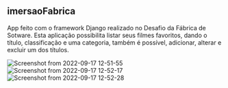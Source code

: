 ## imersaoFabrica
App feito com o framework Django realizado no Desafio da Fábrica de Sotware.
Esta aplicação possibilita listar seus filmes favoritos, dando o título, classificação e uma categoria, também
é possível, adicionar, alterar e excluir um dos títulos.

![Screenshot from 2022-09-17 12-51-55](https://user-images.githubusercontent.com/33362130/190865955-b7fb9adf-1bbc-4d31-a340-dcee223f17bb.png)
![Screenshot from 2022-09-17 12-52-17](https://user-images.githubusercontent.com/33362130/190865961-4c067857-974c-4f53-a178-d848a9b5c5fc.png)
![Screenshot from 2022-09-17 12-52-28](https://user-images.githubusercontent.com/33362130/190865974-d951bebb-9cac-4e7c-8fa4-73fc77ae3587.png)
